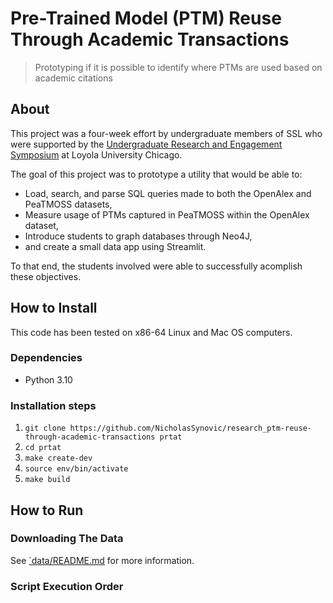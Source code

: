 # Pre-Trained Model (PTM) Reuse Through Academic Transactions

> Prototyping if it is possible to identify where PTMs are used based on
> academic citations

## About

This project was a four-week effort by undergraduate members of SSL who were
supported by the
[Undergraduate Research and Engagement Symposium](https://ecommons.luc.edu/ures/)
at Loyola University Chicago.

The goal of this project was to prototype a utility that would be able to:

- Load, search, and parse SQL queries made to both the OpenAlex and PeaTMOSS
  datasets,
- Measure usage of PTMs captured in PeaTMOSS within the OpenAlex dataset,
- Introduce students to graph databases through Neo4J,
- and create a small data app using Streamlit.

To that end, the students involved were able to successfully acomplish these
objectives.

## How to Install

This code has been tested on x86-64 Linux and Mac OS computers.

### Dependencies

- Python 3.10

### Installation steps

1. `git clone https://github.com/NicholasSynovic/research_ptm-reuse-through-academic-transactions prtat`
1. `cd prtat`
1. `make create-dev`
1. `source env/bin/activate`
1. `make build`

## How to Run

### Downloading The Data

See [\`data/README.md](data/README.md) for more information.

### Script Execution Order

